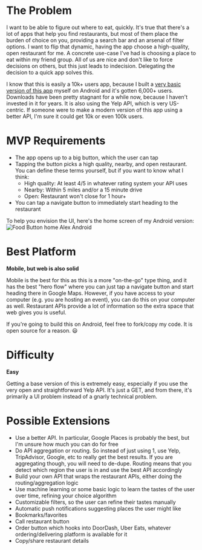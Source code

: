 # The Problem
I want to be able to figure out where to eat, quickly. It's true that there's a lot of apps that help you find restaurants, but most of them place the burden of choice on you, providing a search bar and an arsenal of filter options. I want to flip that dynamic, having the app choose a high-quality, open restaurant for me. A concrete use-case I've had is choosing a place to eat within my friend group. All of us are nice and don't like to force decisions on others, but this just leads to indecision. Delegating the decision to a quick app solves this.

I know that this is easily a 10k+ users app, because I built a [very basic version of this app](https://github.com/Gear61/Food-Button) myself on Android and it's gotten 6,000+ users. Downloads have been pretty stagnant for a while now, because I haven't invested in it for years. It is also using the Yelp API, which is very US-centric. If someone were to make a modern version of this app using a better API, I'm sure it could get 10k or even 100k users.

# MVP Requirements
- The app opens up to a big button, which the user can tap
- Tapping the button picks a high quality, nearby, and open restaurant. You can define these terms yourself, but if you want to know what I think:
  - High quality: At least 4/5 in whatever rating system your API uses
  - Nearby: Within 5 miles and/or a 15 minute drive
  - Open: Restaurant won't close for 1 hour+
- You can tap a navigate button to immediately start heading to the restaurant

To help you envision the UI, here's the home screen of my Android version:
![Food Button home Alex Android](./media/fodd_button_home.png)

# Best Platform
**Mobile, but web is also solid**

Mobile is the best for this as this is a more "on-the-go" type thing, and it has the best "hero flow" where you can just tap a navigate button and start heading there in Google Maps. However, if you have access to your computer (e.g. you are hosting an event), you can do this on your computer as well. Restaurant APIs provide a lot of information so the extra space that web gives you is useful.

If you're going to build this on Android, feel free to fork/copy my code. It is open source for a reason. 😃

# Difficulty
**Easy**

Getting a base version of this is extremely easy, especially if you use the very open and straightforward Yelp API. It's just a GET, and from there, it's primarily a UI problem instead of a gnarly technical problem.

# Possible Extensions
- Use a better API. In particular, Google Places is probably the best, but I'm unsure how much you can do for free
- Do API aggregation or routing. So instead of just using 1, use Yelp, TripAdvisor, Google, etc to really get the best results. If you are aggregating though, you will need to de-dupe. Routing means that you detect which region the user is in and use the best API accordingly
- Build your own API that wraps the restaurant APIs, either doing the routing/aggregation logic
- Use machine learning or some basic logic to learn the tastes of the user over time, refining your choice algorithm
- Customizable filters, so the user can refine their tastes manually
- Automatic push notifications suggesting places the user might like
- Bookmarks/favorites
- Call restaurant button
- Order button which hooks into DoorDash, Uber Eats, whatever ordering/delivering platform is available for it
- Copy/share restaurant details
